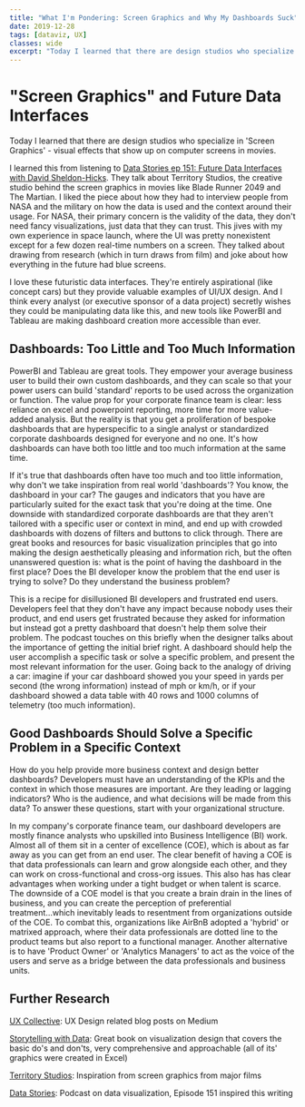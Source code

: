 ```yaml
---
title: "What I'm Pondering: Screen Graphics and Why My Dashboards Suck"
date: 2019-12-28
tags: [dataviz, UX]
classes: wide
excerpt: "Today I learned that there are design studios who specialize in 'Screen Graphics' - the cool visual effects that shows up on computer screens in movies like The Martian and Blade Runner 2049. And then I wonder why our corporate finance dashboards seem to miss the mark."
---
```


# "Screen Graphics" and Future Data Interfaces

Today I learned that there are design studios who specialize in 'Screen Graphics' - visual effects that show up on computer screens in movies.

I learned this from listening to [Data Stories ep 151: Future Data Interfaces with David Sheldon-Hicks](https://datastori.es/151-future-data-interfaces-with-david-sheldon-hicks/). They talk about Territory Studios, the creative studio behind the screen graphics in movies like Blade Runner 2049 and The Martian. I liked the piece about how they had to interview people from NASA and the military on how the data is used and the context around their usage. For NASA, their primary concern is the validity of the data, they don't need fancy visualizations, just data that they can trust. This jives with my own experience in space launch, where the UI was pretty nonexistent except for a few dozen real-time numbers on a screen. They talked about drawing from research (which in turn draws from film) and joke about how everything in the future had blue screens.

I love these futuristic data interfaces. They're entirely aspirational (like concept cars) but they provide valuable examples of UI/UX design. And I think every analyst (or executive sponsor of a data project) secretly wishes they could be manipulating data like this, and new tools like PowerBI and Tableau are making dashboard creation more accessible than ever.

## Dashboards: Too Little and Too Much Information

PowerBI and Tableau are great tools. They empower your average business user to build their own custom dashboards, and they can scale so that your power users can build 'standard' reports to be used across the organization or function. The value prop for your corporate finance team is clear: less reliance on excel and powerpoint reporting, more time for more value-added analysis. But the reality is that you get a proliferation of bespoke dashboards that are hyperspecific to a single analyst or standardized corporate dashboards designed for everyone and no one. It's how dashboards can have both too little and too much information at the same time.

If it's true that dashboards often have too much and too little information, why don't we take inspiration from real world 'dashboards'? You know, the dashboard in your car? The gauges and indicators that you have are particularly suited for the exact task that you're doing at the time. One downside with standardized corporate dashboards are that they aren't tailored with a specific user or context in mind, and end up with crowded dashboards with dozens of filters and buttons to click through. There are great books and resources for basic visualization principles that go into making the design aesthetically pleasing and information rich, but the often unanswered question is: what is the point of having the dashboard in the first place? Does the BI developer know the problem that the end user is trying to solve? Do they understand the business problem?

This is a recipe for disillusioned BI developers and frustrated end users. Developers feel that they don't have any impact because nobody uses their product, and end users get frustrated because they asked for information but instead got a pretty dashboard that doesn't help them solve their problem. The podcast touches on this briefly when the designer talks about the importance of getting the initial brief right. A dashboard should help the user accomplish a specific task or solve a specific problem, and present the most relevant information for the user. Going back to the analogy of driving a car: imagine if your car dashboard showed you your speed in yards per second (the wrong information) instead of mph or km/h, or if your dashboard showed a data table with 40 rows and 1000 columns of telemetry (too much information).

## Good Dashboards Should Solve a Specific Problem in a Specific Context

How do you help provide more business context and design better dashboards? Developers must have an understanding of the KPIs and the context in which those measures are important. Are they leading or lagging indicators? Who is the audience, and what decisions will be made from this data? To answer these questions, start with your organizational structure.

In my company's corporate finance team, our dashboard developers are mostly finance analysts who upskilled into Business Intelligence (BI) work. Almost all of them sit in a center of excellence (COE), which is about as far away as you can get from an end user. The clear benefit of having a COE is that data professionals can learn and grow alongside each other, and they can work on cross-functional and cross-org issues. This also has has clear advantages when working under a tight budget or when talent is scarce. The downside of a COE model is that you create a brain drain in the lines of business, and you can create the perception of preferential treatment...which inevitably leads to resentment from organizations outside of the COE. To combat this, organizations like AirBnB adopted a 'hybrid' or matrixed approach, where their data professionals are dotted line to the product teams but also report to a functional manager. Another alternative is to have 'Product Owner' or 'Analytics Managers' to act as the voice of the users and serve as a bridge between the data professionals and business units.

## Further Research

[UX Collective](https://uxdesign.cc): UX Design related blog posts on Medium

[Storytelling with Data](https://www.amazon.com/Storytelling-Data-Visualization-Business-Professionals/dp/1119002257): Great book on visualization design that covers the basic do's and don'ts, very comprehensive and approachable (all of its' graphics were created in Excel)

[Territory Studios](https://territorystudio.com): Inspiration from screen graphics from major films

[Data Stories](https://datastori.es): Podcast on data visualization, Episode 151 inspired this writing

